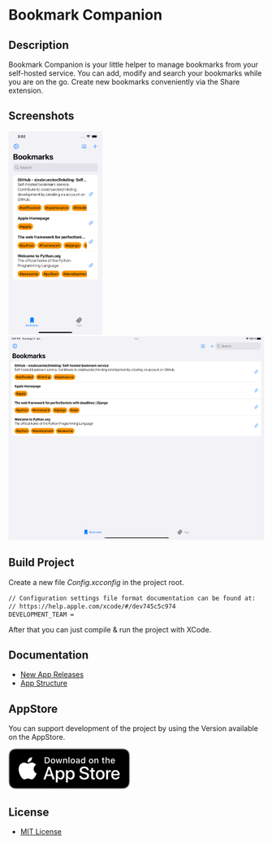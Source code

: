 # Bookmark Companion

## Description

Bookmark Companion is your little helper to manage bookmarks from your self-hosted service.
You can add, modify and search your bookmarks while you are on the go. Create new bookmarks conveniently via the Share extension.

## Screenshots

<img src="Docs/Images/screenshot_iphone.png" height="400"/> <img src="Docs/Images/screenshot_ipad.png" height="400"/>

## Build Project

Create a new file *Config.xcconfig* in the project root.
```
// Configuration settings file format documentation can be found at:
// https://help.apple.com/xcode/#/dev745c5c974
DEVELOPMENT_TEAM =
```
After that you can just compile & run the project with XCode.

## Documentation

* [New App Releases](Docs/Release.md)
* [App Structure](Docs/Structure.md)

## AppStore

You can support development of the project by using the Version available on the AppStore.

[![AppStore](AppStore/appstore-download.svg)](https://apps.apple.com/us/app/bookmarkcompanion/id6444032742)

## License

* [MIT License](LICENSE.md)
